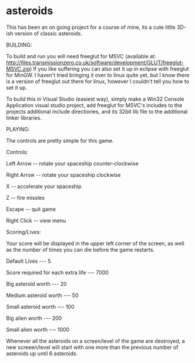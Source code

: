 # asteroids
This has been an on going project for a course of mine, its a cute little 3D-ish version of classic asteroids.


BUILDING:

To build and run you will need freeglut for MSVC 
(available at: http://files.transmissionzero.co.uk/software/development/GLUT/freeglut-MSVC.zip)
If you like suffering you can also set it up in eclipse with freeglut for MinGW. I haven't tried bringing it over to linux quite yet, but I know there is a version  of freeglut out there for linux, however I couldn't tell you how to set it up.

To build this in Visual Studio (easiest way), simply make a Win32 Console Application visual studio project, add freeglut for MSVC's includes to the projects additional include directiories, and its 32bit lib file to the additional linker libraries.


PLAYING:

The controls are pretty simple for this game.

Controls:

Left Arrow   --  rotate your spaceship counter-clockwise

Right Arrow  --  rotate your spaceship clockwise

X            --  accelerate your spaceship

Z            --  fire missles

Escape       --  quit game

Right Click  --  view menu

Scoring/Lives:

Your score will be displayed in the upper left corner of the screen, as well as the number of times you can die before the game restarts.

Default Lives                         ---     5

Score required for each extra life    ---     7000

Big asteroid worth                    ---     20

Medium asteroid worth                 ---     50

Small asteroid worth                  ---     100

Big alien worth                       ---     200

Small alien worth                     ---     1000

Whenever all the asteroids on a screen/level of the game are destroyed, a new screeen/level will start with one more than the previous number of asteroids up until 6 asteroids.


